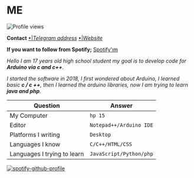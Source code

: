 # ME
![Profile views](https://gpvc.arturio.dev/Tioxs)

**Contact**
[•|*Telegram address*](http://t.me/tioxxs)
[•|*Website*](http://tioxusta.cf)

**If you want to follow from Spotify;** [Spotify'ım](https://open.spotify.com/user/l7j67cufcf0x53xe0ak3tg84x?si=YBcMCz9KS-CDyPTnZV-7Qg
)

*Hello I am 17 years old high school student my goal is to develop code for **Arduino via c and c++**.*


*I started the software in 2018, I first wondered about Arduino, I learned basic **c / c ++**, then I learned the arduino libraries, now I am trying to learn **java and php**.*



Question | Answer
--- | --- 
My Computer  | `hp 15`
Editor  | `Notepad++/Arduino IDE`
Platforms I writing | `Desktop`
Languages I know  | `C/C++/HTML/CSS`
Languages I trying to learn | `JavaScript/Python/php`

[![spotify-github-profile](https://spotify-github-profile.vercel.app/api/view?uid=l7j67cufcf0x53xe0ak3tg84x&cover_image=false)](https://github.com/kittinan/spotify-github-profile)

